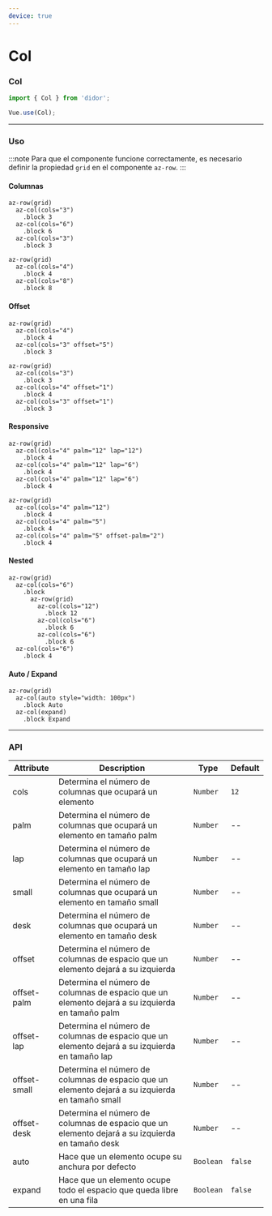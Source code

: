 ```yaml
---
device: true
---
```


# Col

### Col

```javascript
import { Col } from 'didor';

Vue.use(Col);
```

---

### Uso

:::note
Para que el componente funcione correctamente, es necesario definir la propiedad `grid` en el componente `az-row`.
:::

#### Columnas

```pug
az-row(grid)
  az-col(cols="3")
    .block 3
  az-col(cols="6")
    .block 6
  az-col(cols="3")
    .block 3

az-row(grid)
  az-col(cols="4")
    .block 4
  az-col(cols="8")
    .block 8
```

#### Offset

```pug
az-row(grid)
  az-col(cols="4")
    .block 4
  az-col(cols="3" offset="5")
    .block 3

az-row(grid)
  az-col(cols="3")
    .block 3
  az-col(cols="4" offset="1")
    .block 4
  az-col(cols="3" offset="1")
    .block 3
```

#### Responsive

```pug
az-row(grid)
  az-col(cols="4" palm="12" lap="12")
    .block 4
  az-col(cols="4" palm="12" lap="6")
    .block 4
  az-col(cols="4" palm="12" lap="6")
    .block 4

az-row(grid)
  az-col(cols="4" palm="12")
    .block 4
  az-col(cols="4" palm="5")
    .block 4
  az-col(cols="4" palm="5" offset-palm="2")
    .block 4
```

#### Nested

```pug
az-row(grid)
  az-col(cols="6")
    .block
      az-row(grid)
        az-col(cols="12")
          .block 12
        az-col(cols="6")
          .block 6
        az-col(cols="6")
          .block 6
  az-col(cols="6")
    .block 4
```

#### Auto / Expand

```pug
az-row(grid)
  az-col(auto style="width: 100px")
    .block Auto
  az-col(expand)
    .block Expand
```


---

### API

| Attribute   | Description                                | Type      | Default   |
| ----------- | ------------------------------------------ | --------- | --------- |
| cols        | Determina el número de columnas que ocupará un elemento | `Number`  | `12` |
| palm        | Determina el número de columnas que ocupará un elemento en tamaño palm | `Number` | --   |
| lap         | Determina el número de columnas que ocupará un elemento en tamaño lap | `Number` | --   |
| small       | Determina el número de columnas que ocupará un elemento en tamaño small | `Number` | --   |
| desk        | Determina el número de columnas que ocupará un elemento en tamaño desk | `Number` | --   |
| offset      | Determina el número de columnas de espacio que un elemento dejará a su izquierda | `Number`  | -- |
| offset-palm | Determina el número de columnas de espacio que un elemento dejará a su izquierda en tamaño palm | `Number` | --   |
| offset-lap  | Determina el número de columnas de espacio que un elemento dejará a su izquierda en tamaño lap | `Number` | --   |
| offset-small | Determina el número de columnas de espacio que un elemento dejará a su izquierda en tamaño small | `Number` | --   |
| offset-desk | Determina el número de columnas de espacio que un elemento dejará a su izquierda en tamaño desk | `Number` | --   |
| auto        | Hace que un elemento ocupe su anchura por defecto | `Boolean` | `false`   |
| expand      | Hace que un elemento ocupe todo el espacio que queda libre en una fila | `Boolean` | `false`   |
